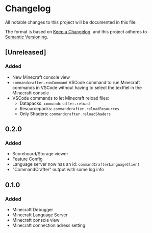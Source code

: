 # Changelog

All notable changes to this project will be documented in this file.

The format is based on [Keep a Changelog](https://keepachangelog.com/en/1.1.0/),
and this project adheres to [Semantic Versioning](https://semver.org/spec/v2.0.0.html).

## [Unreleased]

### Added

- New Minecraft console view
- `commandcrafter.runCommand` VSCode command to run Minecraft commands in VSCode without having to select the textfiel in the Minecraft console
- VSCode commands to let Minecraft reload files:
    - Datapacks: `commandcrafter.reload`
    - Resourcepacks: `commandcrafter.reloadResources`
    - Only Shaders: `commandcrafter.reloadShaders`

## 0.2.0

### Added

- Scoreboard/Storage viewer
- Feature Config
- Language server now has an id: `commandCrafterLanguageClient`
- "CommandCrafter" output with some log info

## 0.1.0

### Added

- Minecraft Debugger
- Minecraft Language Server
- Minecraft console view
- Minecraft connection adress setting
    